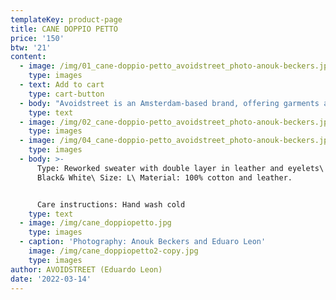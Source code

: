 ```yaml
---
templateKey: product-page
title: CANE DOPPIO PETTO
price: '150'
btw: '21'
content:
  - image: /img/01_cane-doppio-petto_avoidstreet_photo-anouk-beckers.jpg
    type: images
  - text: Add to cart
    type: cart-button
  - body: "Avoidstreet is an Amsterdam-based brand, offering garments and accessories defined by expressive and unique details regenerated from upcycled materials. Every garment starts off as an hyper-adaptable base for transformation — ready to be appropriated, deconstructed, remixed, and finally copied and pasted back into circulation as something else. \r\n\n\r\n\n\r\n\nThe endless source of fast fashion garments available as deadstock and in secondhand markets are like low-resolution images on a hard drive. The result is distinctive one-of-a-kind or small editions that embed a dualist vernacular between the commonplace and the tropes of high fashion. \r\n\n\r\n\nFounded in 2017, Avoidstreet is the initiative of designer Eduardo Leon. Unbridled by industry conventions, Leon combines the sensibilities of rich color-drenched images of Peruvian folklore, tecnocumbia, and bootleg-filled markets, and the potency of a Milanese high-gloss veneer in his creations, including garments, crafted objects, installations, and performances."
    type: text
  - image: /img/02_cane-doppio-petto_avoidstreet_photo-anouk-beckers.jpg
    type: images
  - image: /img/04_cane-doppio-petto_avoidstreet_photo-anouk-beckers.jpg
    type: images
  - body: >-
      Type: Reworked sweater with double layer in leather and eyelets\ Colour:
      Black& White\ Size: L\ Material: 100% cotton and leather. 


      Care instructions: Hand wash cold
    type: text
  - image: /img/cane_doppiopetto.jpg
    type: images
  - caption: 'Photography: Anouk Beckers and Eduaro Leon'
    image: /img/cane_doppiopetto2-copy.jpg
    type: images
author: AVOIDSTREET (Eduardo Leon)
date: '2022-03-14'
---
```


